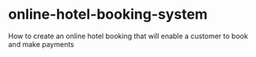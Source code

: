 # online-hotel-booking-system
How to create an online hotel booking that will enable a customer to book and make payments
